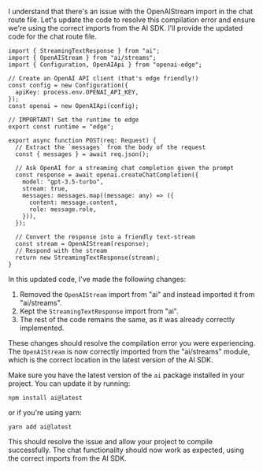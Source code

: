 I understand that there's an issue with the OpenAIStream import in the chat route file. Let's update the code to resolve this compilation error and ensure we're using the correct imports from the AI SDK. I'll provide the updated code for the chat route file.

<ReactProject id="AI Chatbot">

```tsx file="app/api/chat/route.ts"
import { StreamingTextResponse } from "ai";
import { OpenAIStream } from "ai/streams";
import { Configuration, OpenAIApi } from "openai-edge";

// Create an OpenAI API client (that's edge friendly!)
const config = new Configuration({
  apiKey: process.env.OPENAI_API_KEY,
});
const openai = new OpenAIApi(config);

// IMPORTANT! Set the runtime to edge
export const runtime = "edge";

export async function POST(req: Request) {
  // Extract the `messages` from the body of the request
  const { messages } = await req.json();

  // Ask OpenAI for a streaming chat completion given the prompt
  const response = await openai.createChatCompletion({
    model: "gpt-3.5-turbo",
    stream: true,
    messages: messages.map((message: any) => ({
      content: message.content,
      role: message.role,
    })),
  });

  // Convert the response into a friendly text-stream
  const stream = OpenAIStream(response);
  // Respond with the stream
  return new StreamingTextResponse(stream);
}
```

</ReactProject>

In this updated code, I've made the following changes:

1. Removed the `OpenAIStream` import from "ai" and instead imported it from "ai/streams".
2. Kept the `StreamingTextResponse` import from "ai".
3. The rest of the code remains the same, as it was already correctly implemented.

These changes should resolve the compilation error you were experiencing. The `OpenAIStream` is now correctly imported from the "ai/streams" module, which is the correct location in the latest version of the AI SDK.

Make sure you have the latest version of the `ai` package installed in your project. You can update it by running:

```
npm install ai@latest
```

or if you're using yarn:

```
yarn add ai@latest
```

This should resolve the issue and allow your project to compile successfully. The chat functionality should now work as expected, using the correct imports from the AI SDK.